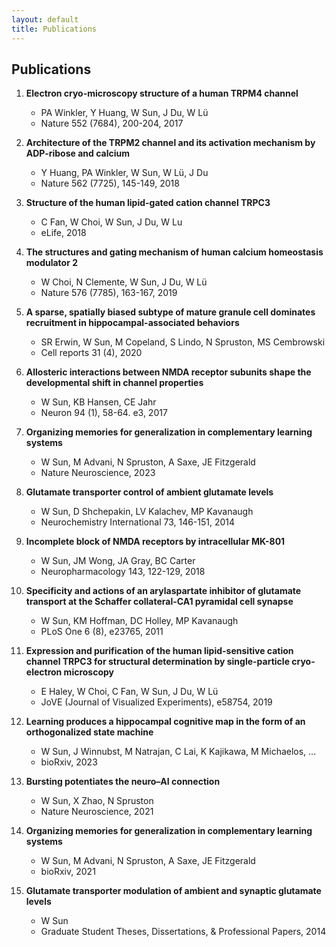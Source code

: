 ```yaml
---
layout: default
title: Publications
---
```


## Publications

1. **Electron cryo-microscopy structure of a human TRPM4 channel**
   - PA Winkler, Y Huang, W Sun, J Du, W Lü
   - Nature 552 (7684), 200-204, 2017

2. **Architecture of the TRPM2 channel and its activation mechanism by ADP-ribose and calcium**
   - Y Huang, PA Winkler, W Sun, W Lü, J Du
   - Nature 562 (7725), 145-149, 2018

3. **Structure of the human lipid-gated cation channel TRPC3**
   - C Fan, W Choi, W Sun, J Du, W Lu
   - eLife, 2018

4. **The structures and gating mechanism of human calcium homeostasis modulator 2**
   - W Choi, N Clemente, W Sun, J Du, W Lü
   - Nature 576 (7785), 163-167, 2019

5. **A sparse, spatially biased subtype of mature granule cell dominates recruitment in hippocampal-associated behaviors**
   - SR Erwin, W Sun, M Copeland, S Lindo, N Spruston, MS Cembrowski
   - Cell reports 31 (4), 2020

6. **Allosteric interactions between NMDA receptor subunits shape the developmental shift in channel properties**
   - W Sun, KB Hansen, CE Jahr
   - Neuron 94 (1), 58-64. e3, 2017

7. **Organizing memories for generalization in complementary learning systems**
   - W Sun, M Advani, N Spruston, A Saxe, JE Fitzgerald
   - Nature Neuroscience, 2023

8. **Glutamate transporter control of ambient glutamate levels**
   - W Sun, D Shchepakin, LV Kalachev, MP Kavanaugh
   - Neurochemistry International 73, 146-151, 2014

9. **Incomplete block of NMDA receptors by intracellular MK-801**
   - W Sun, JM Wong, JA Gray, BC Carter
   - Neuropharmacology 143, 122-129, 2018

10. **Specificity and actions of an arylaspartate inhibitor of glutamate transport at the Schaffer collateral-CA1 pyramidal cell synapse**
    - W Sun, KM Hoffman, DC Holley, MP Kavanaugh
    - PLoS One 6 (8), e23765, 2011

11. **Expression and purification of the human lipid-sensitive cation channel TRPC3 for structural determination by single-particle cryo-electron microscopy**
    - E Haley, W Choi, C Fan, W Sun, J Du, W Lü
    - JoVE (Journal of Visualized Experiments), e58754, 2019

12. **Learning produces a hippocampal cognitive map in the form of an orthogonalized state machine**
    - W Sun, J Winnubst, M Natrajan, C Lai, K Kajikawa, M Michaelos, ...
    - bioRxiv, 2023

13. **Bursting potentiates the neuro–AI connection**
    - W Sun, X Zhao, N Spruston
    - Nature Neuroscience, 2021

14. **Organizing memories for generalization in complementary learning systems**
    - W Sun, M Advani, N Spruston, A Saxe, JE Fitzgerald
    - bioRxiv, 2021

15. **Glutamate transporter modulation of ambient and synaptic glutamate levels**
    - W Sun
    - Graduate Student Theses, Dissertations, & Professional Papers, 2014
